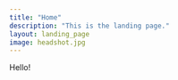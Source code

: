 ```yaml
---
title: "Home"
description: "This is the landing page."
layout: landing_page
image: headshot.jpg
---
```


Hello!
